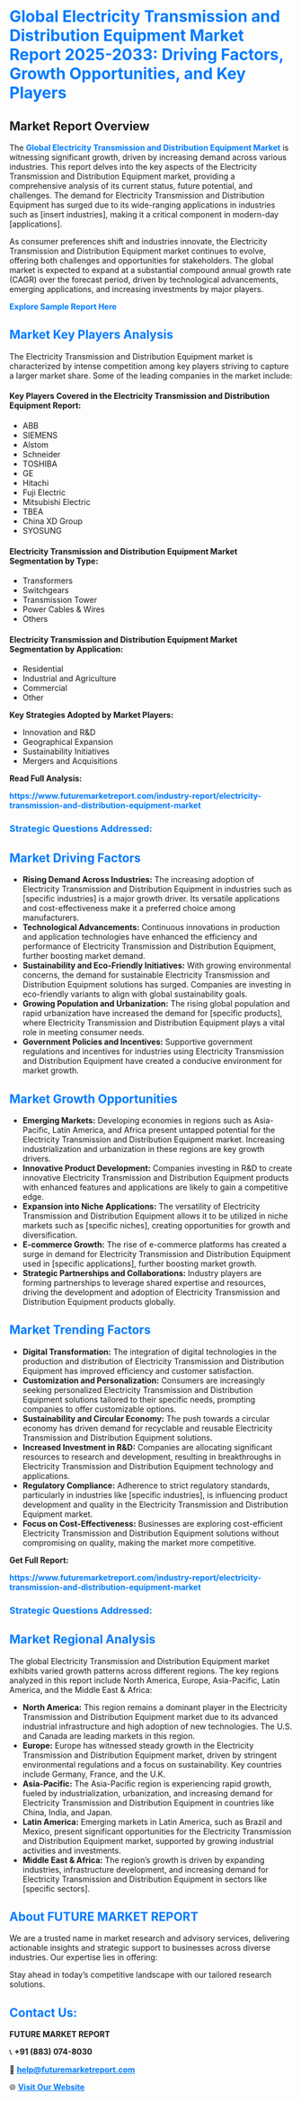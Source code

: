 <h1 style="color: #007BFF;">Global Electricity Transmission and Distribution Equipment Market Report 2025-2033: Driving Factors, Growth Opportunities, and Key Players</h1>

<section id="overview">
<h2>Market Report Overview</h2>
<p>The <a href="https://www.futuremarketreport.com/industry-report/electricity-transmission-and-distribution-equipment-market" style="color: #007BFF; text-decoration: none;"><strong>Global Electricity Transmission and Distribution Equipment Market</strong></a> is witnessing significant growth, driven by increasing demand across various industries. This report delves into the key aspects of the Electricity Transmission and Distribution Equipment market, providing a comprehensive analysis of its current status, future potential, and challenges. The demand for Electricity Transmission and Distribution Equipment has surged due to its wide-ranging applications in industries such as [insert industries], making it a critical component in modern-day [applications].</p>
<p>As consumer preferences shift and industries innovate, the Electricity Transmission and Distribution Equipment market continues to evolve, offering both challenges and opportunities for stakeholders. The global market is expected to expand at a substantial compound annual growth rate (CAGR) over the forecast period, driven by technological advancements, emerging applications, and increasing investments by major players.</p>
</section>

<section id="overview">
<p><a href="https://www.futuremarketreport.com/request-sample/reportId=83510" style="color: #007BFF; text-decoration: none;"><strong>Explore Sample Report Here</strong></a></p>
</section>

<section id="key-players">
<h2 style="color: #007BFF;">Market Key Players Analysis</h2>
<p>The Electricity Transmission and Distribution Equipment market is characterized by intense competition among key players striving to capture a larger market share. Some of the leading companies in the market include:</p>
<h4>Key Players Covered in the Electricity Transmission and Distribution Equipment Report:</h4>
<ul><li>ABB</li><li>SIEMENS</li><li>Alstom</li><li>Schneider</li><li>TOSHIBA</li><li>GE</li><li>Hitachi</li><li>Fuji Electric</li><li>Mitsubishi Electric</li><li>TBEA</li><li>China XD Group</li><li>SYOSUNG</li></ul>
<h4>Electricity Transmission and Distribution Equipment Market Segmentation by Type:</h4>
<ul><li>Transformers</li><li>Switchgears</li><li>Transmission Tower</li><li>Power Cables &amp; Wires</li><li>Others</li></ul>

<h4>Electricity Transmission and Distribution Equipment Market Segmentation by Application:</h4>
<ul><li>Residential</li><li>Industrial and Agriculture</li><li>Commercial</li><li>Other</li></ul>
<p><strong>Key Strategies Adopted by Market Players:</strong></p>
<ul>
<li>Innovation and R&D</li>
<li>Geographical Expansion</li>
<li>Sustainability Initiatives</li>
<li>Mergers and Acquisitions</li>
</ul>
</section>

<section>
<p><strong>Read Full Analysis: </strong></p><a href="https://www.futuremarketreport.com/industry-report/electricity-transmission-and-distribution-equipment-market" style="color: #007BFF; text-decoration: none;"><strong>https://www.futuremarketreport.com/industry-report/electricity-transmission-and-distribution-equipment-market</strong></a>
<h3 style="color: #007BFF;">Strategic Questions Addressed:</h3>
</section>

<section id="driving-factors">
<h2 style="color: #007BFF;">Market Driving Factors</h2>
<ul>
<li><strong>Rising Demand Across Industries:</strong> The increasing adoption of Electricity Transmission and Distribution Equipment in industries such as [specific industries] is a major growth driver. Its versatile applications and cost-effectiveness make it a preferred choice among manufacturers.</li>
<li><strong>Technological Advancements:</strong> Continuous innovations in production and application technologies have enhanced the efficiency and performance of Electricity Transmission and Distribution Equipment, further boosting market demand.</li>
<li><strong>Sustainability and Eco-Friendly Initiatives:</strong> With growing environmental concerns, the demand for sustainable Electricity Transmission and Distribution Equipment solutions has surged. Companies are investing in eco-friendly variants to align with global sustainability goals.</li>
<li><strong>Growing Population and Urbanization:</strong> The rising global population and rapid urbanization have increased the demand for [specific products], where Electricity Transmission and Distribution Equipment plays a vital role in meeting consumer needs.</li>
<li><strong>Government Policies and Incentives:</strong> Supportive government regulations and incentives for industries using Electricity Transmission and Distribution Equipment have created a conducive environment for market growth.</li>
</ul>
</section>

<section id="growth-opportunities">
<h2 style="color: #007BFF;">Market Growth Opportunities</h2>
<ul>
<li><strong>Emerging Markets:</strong> Developing economies in regions such as Asia-Pacific, Latin America, and Africa present untapped potential for the Electricity Transmission and Distribution Equipment market. Increasing industrialization and urbanization in these regions are key growth drivers.</li>
<li><strong>Innovative Product Development:</strong> Companies investing in R&D to create innovative Electricity Transmission and Distribution Equipment products with enhanced features and applications are likely to gain a competitive edge.</li>
<li><strong>Expansion into Niche Applications:</strong> The versatility of Electricity Transmission and Distribution Equipment allows it to be utilized in niche markets such as [specific niches], creating opportunities for growth and diversification.</li>
<li><strong>E-commerce Growth:</strong> The rise of e-commerce platforms has created a surge in demand for Electricity Transmission and Distribution Equipment used in [specific applications], further boosting market growth.</li>
<li><strong>Strategic Partnerships and Collaborations:</strong> Industry players are forming partnerships to leverage shared expertise and resources, driving the development and adoption of Electricity Transmission and Distribution Equipment products globally.</li>
</ul>
</section>

<section id="trending-factors">
<h2 style="color: #007BFF;">Market Trending Factors</h2>
<ul>
<li><strong>Digital Transformation:</strong> The integration of digital technologies in the production and distribution of Electricity Transmission and Distribution Equipment has improved efficiency and customer satisfaction.</li>
<li><strong>Customization and Personalization:</strong> Consumers are increasingly seeking personalized Electricity Transmission and Distribution Equipment solutions tailored to their specific needs, prompting companies to offer customizable options.</li>
<li><strong>Sustainability and Circular Economy:</strong> The push towards a circular economy has driven demand for recyclable and reusable Electricity Transmission and Distribution Equipment solutions.</li>
<li><strong>Increased Investment in R&D:</strong> Companies are allocating significant resources to research and development, resulting in breakthroughs in Electricity Transmission and Distribution Equipment technology and applications.</li>
<li><strong>Regulatory Compliance:</strong> Adherence to strict regulatory standards, particularly in industries like [specific industries], is influencing product development and quality in the Electricity Transmission and Distribution Equipment market.</li>
<li><strong>Focus on Cost-Effectiveness:</strong> Businesses are exploring cost-efficient Electricity Transmission and Distribution Equipment solutions without compromising on quality, making the market more competitive.</li>
</ul>
</section>

<section>
<p><strong>Get Full Report: </strong></p><a href="https://www.futuremarketreport.com/industry-report/electricity-transmission-and-distribution-equipment-market" style="color: #007BFF; text-decoration: none;"><strong>https://www.futuremarketreport.com/industry-report/electricity-transmission-and-distribution-equipment-market</strong></a>
<h3 style="color: #007BFF;">Strategic Questions Addressed:</h3>
</section>


<section id="regional-analysis">
<h2 style="color: #007BFF;">Market Regional Analysis</h2>
<p>The global Electricity Transmission and Distribution Equipment market exhibits varied growth patterns across different regions. The key regions analyzed in this report include North America, Europe, Asia-Pacific, Latin America, and the Middle East & Africa:</p>
<ul>
<li><strong>North America:</strong> This region remains a dominant player in the Electricity Transmission and Distribution Equipment market due to its advanced industrial infrastructure and high adoption of new technologies. The U.S. and Canada are leading markets in this region.</li>
<li><strong>Europe:</strong> Europe has witnessed steady growth in the Electricity Transmission and Distribution Equipment market, driven by stringent environmental regulations and a focus on sustainability. Key countries include Germany, France, and the U.K.</li>
<li><strong>Asia-Pacific:</strong> The Asia-Pacific region is experiencing rapid growth, fueled by industrialization, urbanization, and increasing demand for Electricity Transmission and Distribution Equipment in countries like China, India, and Japan.</li>
<li><strong>Latin America:</strong> Emerging markets in Latin America, such as Brazil and Mexico, present significant opportunities for the Electricity Transmission and Distribution Equipment market, supported by growing industrial activities and investments.</li>
<li><strong>Middle East & Africa:</strong> The region’s growth is driven by expanding industries, infrastructure development, and increasing demand for Electricity Transmission and Distribution Equipment in sectors like [specific sectors].</li>
</ul>
</section>

<footer>
<h2 style="color: #007BFF;">About FUTURE MARKET REPORT</h2>
<p>We are a trusted name in market research and advisory services, delivering actionable insights and strategic support to businesses across diverse industries. Our expertise lies in offering:</p>

<p>Stay ahead in today’s competitive landscape with our tailored research solutions.</p>

<h2 style="color: #007BFF;">Contact Us:</h2>
<p><strong>FUTURE MARKET REPORT</strong></p>
<p>📞 <strong>+91 (883) 074-8030</strong></p>
<p>📧 <strong><a href="mailto:help@futuremarketreport.com" style="color: #007BFF;">help@futuremarketreport.com</a></strong></p>
<p>🌐 <strong><a href="https://www.futuremarketreport.com/" style="color: #007BFF;">Visit Our Website</a></strong></p>
</footer>